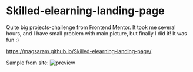 # Skilled-elearning-landing-page
 Quite big projects-challenge from Frontend Mentor. It took me several hours, and I have small problem with main picture, but finally I did it! It was fun :)
 
https://magsaram.github.io/Skilled-elearning-landing-page/

Sample from site:
![preview](https://user-images.githubusercontent.com/123835498/221620665-0dbe29ff-5141-4564-8a33-504ab4615df3.jpg)
